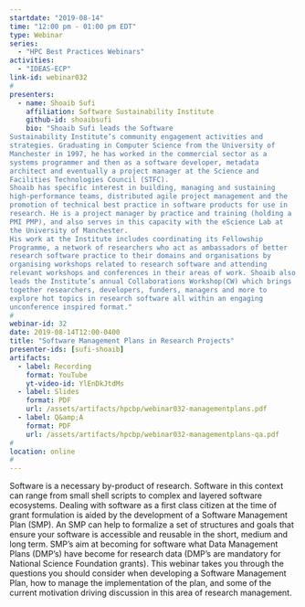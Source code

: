 ```yaml
---
startdate: "2019-08-14"
time: "12:00 pm - 01:00 pm EDT"
type: Webinar
series:
  - "HPC Best Practices Webinars"
activities:
  - "IDEAS-ECP"
link-id: webinar032
#
presenters:
  - name: Shoaib Sufi
    affiliation: Software Sustainability Institute
    github-id: shoaibsufi
    bio: "Shoaib Sufi leads the Software
Sustainability Institute’s community engagement activities and
strategies. Graduating in Computer Science from the University of
Manchester in 1997, he has worked in the commercial sector as a
systems programmer and then as a software developer, metadata
architect and eventually a project manager at the Science and
Facilities Technologies Council (STFC).
Shoaib has specific interest in building, managing and sustaining
high-performance teams, distributed agile project management and the
promotion of technical best practice in software products for use in
research. He is a project manager by practice and training (holding a
PMI PMP), and also serves in this capacity with the eScience Lab at
the University of Manchester.
His work at the Institute includes coordinating its Fellowship
Programme, a network of researchers who act as ambassadors of better
research software practice to their domains and organisations by
organising workshops related to research software and attending
relevant workshops and conferences in their areas of work. Shoaib also
leads the Institute’s annual Collaborations Workshop(CW) which brings
together researchers, developers, funders, managers and more to
explore hot topics in research software all within an engaging
unconference inspired format."
#
webinar-id: 32
date: 2019-08-14T12:00-0400
title: "Software Management Plans in Research Projects"
presenter-ids: [sufi-shoaib]
artifacts:
  - label: Recording
    format: YouTube
    yt-video-id: YlEnDkJtdMs
  - label: Slides
    format: PDF
    url: /assets/artifacts/hpcbp/webinar032-managementplans.pdf
  - label: Q&amp;A
    format: PDF
    url: /assets/artifacts/hpcbp/webinar032-managementplans-qa.pdf
#
location: online
#
---
```

Software is a necessary by-product of research. Software in this
context can range from small shell scripts to complex and layered
software ecosystems. Dealing with software as a first class citizen at
the time of grant formulation is aided by the development of a
Software Management Plan (SMP). An SMP can help to formalize a set of
structures and goals that ensure your software is accessible and
reusable in the short, medium and long term. SMP’s aim at becoming for
software what Data Management Plans (DMP’s) have become for research
data (DMP’s are mandatory for National Science Foundation
grants). This webinar takes you through the questions you should
consider when developing a Software Management Plan, how to manage the
implementation of the plan, and some of the current motivation driving
discussion in this area of research management.
